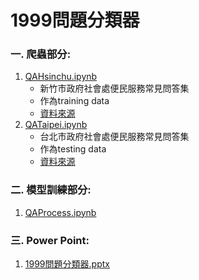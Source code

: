 # 1999問題分類器

### 一. 爬蟲部分: 
1. [QAHsinchu.ipynb](https://github.com/GoatWang/QA1999_HsinchuHacjthon/blob/master/QAHsinchu.ipynb)
    * 新竹市政府社會處便民服務常見問答集 
    * 作為training data
    * [資料來源](http://society.hccg.gov.tw/society/ch/home.jsp?id=202&parentpath=&mcustomize=qanda_view.jsp&toolsflag=Y&dataserno=201404090005&t=QandA&mserno=201601300131)
2. [QATaipei.ipynb](https://github.com/GoatWang/QA1999_HsinchuHacjthon/blob/master/QATaipei.ipynb)
    * 台北市政府社會處便民服務常見問答集 
    * 作為testing data
    * [資料來源](http://www.dosw.gov.taipei/lp.asp?ctNode=22120&CtUnit=10403&BaseDSD=69&mp=107001)
### 二. 模型訓練部分:
1. [QAProcess.ipynb](https://github.com/GoatWang/QA1999_HsinchuHacjthon/blob/master/QAProcess.ipynb)

### 三. Power Point:
1. [1999問題分類器.pptx](https://github.com/GoatWang/QA1999_HsinchuHacjthon/blob/master/1999%E5%95%8F%E9%A1%8C%E5%88%86%E9%A1%9E%E5%99%A8.pptx)
